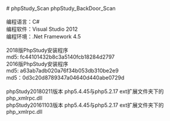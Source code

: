 </br># phpStudy_Scan
phpStudy_BackDoor_Scan</br>
</br>
编程语言：C#</br>
编程软件：Visual Studio 2012</br>
编程环境：.Net Framework 4.5</br>
</br>
2018版PhpStudy安装程序</br>
md5: fc44101432b8c3a5140fcb18284d2797</br>
2016版PhpStudy安装程序</br>
md5: a63ab7adb020a76f34b053db310be2e9</br>
md5：0d3c20d8789347a04640d440abe0729d</br>
</br>
phpStudy20180211版本 php5.4.45与php5.2.17 ext扩展文件夹下的php_xmlrpc.dll</br>
phpStudy20161103版本 php5.4.45与php5.2.17 ext扩展文件夹下的php_xmlrpc.dll</br>
